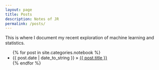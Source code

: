 ```yaml
---
layout: page
title: Posts
description: Notes of JR
permalink: /posts/
---
```


This is where I document my recent exploration of machine learning and statistics.

<ul>
  {% for post in site.categories.notebook %}
    <li>
        <span>{{ post.date | date_to_string }}</span> » <a href="{{ post.url }}" title="{{ post.title }}">{{ post.title }}</a>
    </li>
  {% endfor %}
</ul>
